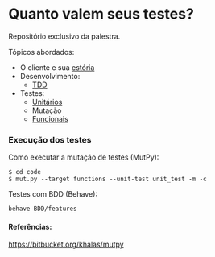 # Quanto valem seus testes?

Repositório exclusivo da palestra.


Tópicos abordados:
- O cliente e sua [estória](./estorias)
- Desenvolvimento:
    - [TDD](./code)
- Testes:
    - [Unitários](./code/unit_test.py)
    - Mutação
    - [Funcionais](./BDD/test.feature)


### Execução dos testes
Como executar a mutação de testes (MutPy):

    $ cd code
    $ mut.py --target functions --unit-test unit_test -m -c

Testes com BDD (Behave):

    behave BDD/features

#### Referências:
https://bitbucket.org/khalas/mutpy
